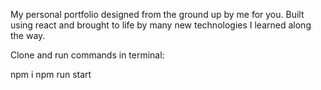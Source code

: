 
My personal portfolio designed from the ground up by me for you. Built using react and brought to life by many new technologies I learned along the way.

Clone and run commands in terminal: 

npm i
npm run start

<!-- <h1 style="text-align: center;"><a href="https://joshua-crane.herokuapp.com/">[Portfolio v.2.0]</a></h1>
<!--

